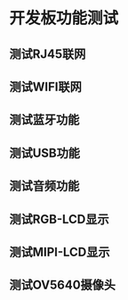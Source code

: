 # 开发板功能测试

## 测试RJ45联网
## 测试WIFI联网

## 测试蓝牙功能
## 测试USB功能
## 测试音频功能
## 测试RGB-LCD显示
## 测试MIPI-LCD显示
## 测试OV5640摄像头